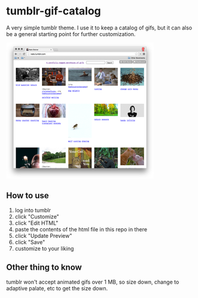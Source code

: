 tumblr-gif-catalog
=============

A very simple tumblr theme. I use it to keep a catalog of gifs, but it can also be a general starting point for further customization.

![screenshot](gif-tumblr.png)

## How to use

1. log into tumblr
2. click "Customize"
3. click "Edit HTML"
4. paste the contents of the html file in this repo in there
5. click "Update Preview"
6. click "Save"
7. customize to your liking

## Other thing to know

tumblr won't accept animated gifs over 1 MB, so size down, change to adaptive palate, etc to get the size down.

